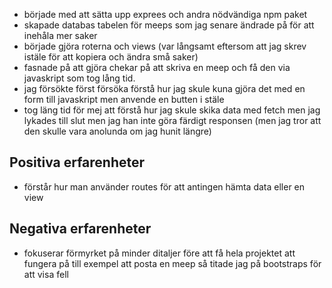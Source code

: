 -   började med att sätta upp exprees och andra nödvändiga npm paket
-   skapade databas tabelen för meeps som jag senare ändrade på för att inehåla mer saker
-   började gjöra roterna och views (var långsamt eftersom att jag skrev istäle för att kopiera och ändra små saker)
-   fasnade på att gjöra chekar på att skriva en meep och få den via javaskript som tog lång tid.
-   jag försökte först försöka förstå hur jag skule kuna gjöra det med en form till javaskript men anvende en butten i stäle
-   tog läng tid för mej att förstå hur jag skule skika data med fetch men jag lykades till slut men jag han inte göra färdigt responsen (men jag tror att den skulle vara anolunda om jag hunit längre)

## Positiva erfarenheter

-   förstår hur man använder routes för att antingen hämta data eller en view

## Negativa erfarenheter

-   fokuserar förmyrket på minder ditaljer före att få hela projektet att fungera på till exempel att posta en meep så titade jag på bootstraps för att visa fell

